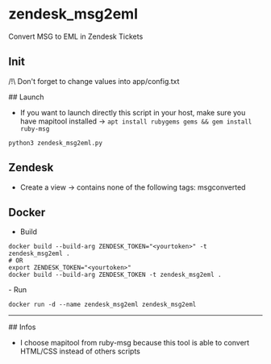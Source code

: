 # zendesk_msg2eml
Convert MSG to EML in Zendesk Tickets

## Init
/!\ Don't forget to change values into app/config.txt

## Launch
- If you want to launch directly this script in your host, make sure you have mapitool installed -> `apt install rubygems gems && gem install ruby-msg`

```
python3 zendesk_msg2eml.py
```

## Zendesk
- Create a view -> contains none of the following tags: msgconverted

## Docker

- Build
```
docker build --build-arg ZENDESK_TOKEN="<yourtoken>" -t zendesk_msg2eml .
# OR
export ZENDESK_TOKEN="<yourtoken>"
docker build --build-arg ZENDESK_TOKEN -t zendesk_msg2eml .
```

- Run

```
docker run -d --name zendesk_msg2eml zendesk_msg2eml
```
____
## Infos
- I choose mapitool from ruby-msg because this tool is able to convert HTML/CSS instead of others scripts
